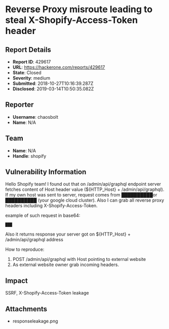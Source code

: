 # Reverse Proxy misroute leading to steal X-Shopify-Access-Token header

## Report Details
- **Report ID**: 429617
- **URL**: https://hackerone.com/reports/429617
- **State**: Closed
- **Severity**: medium
- **Submitted**: 2018-10-27T10:16:39.287Z
- **Disclosed**: 2019-03-14T10:50:35.082Z

## Reporter
- **Username**: chaosbolt
- **Name**: N/A

## Team
- **Name**: N/A
- **Handle**: shopify

## Vulnerability Information
Hello Shopify team! I found out that on /admin/api/graphql endpoint server fetches content of Host header value (${HTTP_Host} + /admin/api/graphql). If my own host was sent to server, request comes from ██████████or ██████████ (your google cloud cluster). Also I can grab all reverse proxy headers including X-Shopify-Access-Token.

example of such request in base64:

```
███
```


Also it returns response your server got on ${HTTP_Host} + /admin/api/graphql address


How to reproduce:
1. POST /admin/api/graphql with Host pointing to external website
2. As external website owner grab incoming headers.

## Impact

SSRF, X-Shopify-Access-Token leakage

## Attachments
- responseleakage.png
